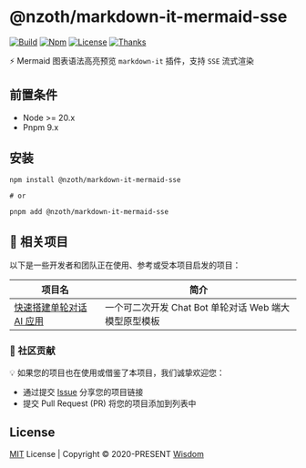 # @nzoth/markdown-it-mermaid-sse

[![Build](https://img.shields.io/badge/build-passing-brightgreen.svg)](https://www.npmjs.com/package/@nzoth/markdown-it-mermaid-sse)
[![Npm](https://img.shields.io/npm/v/@nzoth/markdown-it-mermaid-sse?color=466fe8)](https://www.npmjs.com/package/@nzoth/markdown-it-mermaid-sse)
[![License](https://img.shields.io/github/license/pdsuwwz/nzoth-toolkit?color=466fe8)](https://github.com/pdsuwwz/nzoth-toolkit/blob/main/LICENSE)
[![Thanks](https://badgen.net/badge/thanks/♥/pink)](https://github.com/pdsuwwz)


⚡️ Mermaid 图表语法高亮预览 `markdown-it` 插件，支持 `SSE` 流式渲染


## 前置条件

* Node >= 20.x
* Pnpm 9.x

## 安装

```shell
npm install @nzoth/markdown-it-mermaid-sse

# or

pnpm add @nzoth/markdown-it-mermaid-sse
```

## 🌟 相关项目

以下是一些开发者和团队正在使用、参考或受本项目启发的项目：

| 项目名                                                | 简介                                                                                          |
| ----------------------------------------------------- | --------------------------------------------------------------------------------------------- |
| [快速搭建单轮对话 AI 应用](https://github.com/pdsuwwz/chatgpt-vue3-light-mvp) | 一个可二次开发 Chat Bot 单轮对话 Web 端大模型原型模板 |


### 📢 社区贡献

💡 如果您的项目也在使用或借鉴了本项目，我们诚挚欢迎您：

- 通过提交 [Issue](https://github.com/pdsuwwz/nzoth-toolkit/issues) 分享您的项目链接
- 提交 Pull Request (PR) 将您的项目添加到列表中


## License

[MIT](./LICENSE) License | Copyright © 2020-PRESENT [Wisdom](https://github.com/pdsuwwz)

